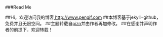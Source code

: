 ###Read Me

##Hi，欢迎访问我的博客<a href="http://www.pengjf.com" title="myblog"> http://www.pengjf.com</a>
##本博客基于jekyll+github，免费并且无限空间。
##主题转载自<a href="https://github.com/pizn">pizn</a>并由作者再加修改。
##在感谢并声明作者的前提下，欢迎转载！
